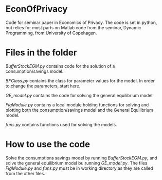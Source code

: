 # EconOfPrivacy
Code for seminar paper in Economics of Privacy.
The code is set in python, but relies for most parts on Matlab code from the seminar, Dynamic Programming, from University of Copehagen.

# Files in the folder
*BufferStockEGM.py* contains code for the solution of a consumption/savings model. 

*BFClass.py* contains the class for parameter values for the model. In order to change the parameters, start here.

*GE_model.py* contains the code for solving the general equilibrium model.

*FigModule.py* contains a local module holding functions for solving and plotting both the consumption/savings model and the General Equilibrium model.

*funs.py* contains functions used for solving the models.

# How to use the code
Solve the consumptions savings model by running *BufferStockEGM.py*, and solve the general equilibrium model bu running *GE_model.py*. The files *FigModule.py* and *funs.py* must be in working directory as they are called from the other files.